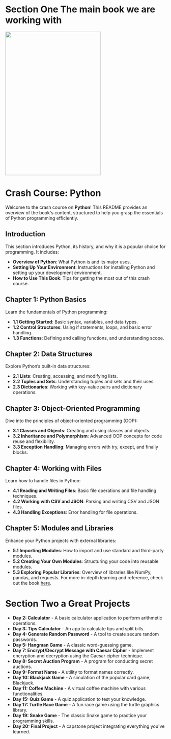 <h1>Section One The main book we are working with</h1>
<img src="https://encrypted-tbn0.gstatic.com/images?q=tbn:ANd9GcQX9_SPWYSde7MuHUlFOXhKy7GEjn-Ta1W3iyVT_YDWKfiuO7IcaTb8BSDnlCG6HUN0bN4&usqp=CAU" width="300" height="450" />


# **Crash Course: Python**

Welcome to the crash course on **Python**! This README provides an overview of the book's content, structured to help you grasp the essentials of Python programming efficiently.

## **Introduction**

This section introduces Python, its history, and why it is a popular choice for programming. It includes:
- **Overview of Python**: What Python is and its major uses.
- **Setting Up Your Environment**: Instructions for installing Python and setting up your development environment.
- **How to Use This Book**: Tips for getting the most out of this crash course.

## **Chapter 1: Python Basics**

Learn the fundamentals of Python programming:
- **1.1 Getting Started**: Basic syntax, variables, and data types.
- **1.2 Control Structures**: Using if statements, loops, and basic error handling.
- **1.3 Functions**: Defining and calling functions, and understanding scope.

## **Chapter 2: Data Structures**

Explore Python’s built-in data structures:
- **2.1 Lists**: Creating, accessing, and modifying lists.
- **2.2 Tuples and Sets**: Understanding tuples and sets and their uses.
- **2.3 Dictionaries**: Working with key-value pairs and dictionary operations.

## **Chapter 3: Object-Oriented Programming**

Dive into the principles of object-oriented programming (OOP):
- **3.1 Classes and Objects**: Creating and using classes and objects.
- **3.2 Inheritance and Polymorphism**: Advanced OOP concepts for code reuse and flexibility.
- **3.3 Exception Handling**: Managing errors with try, except, and finally blocks.

## **Chapter 4: Working with Files**

Learn how to handle files in Python:
- **4.1 Reading and Writing Files**: Basic file operations and file handling techniques.
- **4.2 Working with CSV and JSON**: Parsing and writing CSV and JSON files.
- **4.3 Handling Exceptions**: Error handling for file operations.

## **Chapter 5: Modules and Libraries**

Enhance your Python projects with external libraries:
- **5.1 Importing Modules**: How to import and use standard and third-party modules.
- **5.2 Creating Your Own Modules**: Structuring your code into reusable modules.
- **5.3 Exploring Popular Libraries**: Overview of libraries like NumPy, pandas, and requests.
For more in-depth learning and reference, check out the book [here](https://drive.google.com/file/d/1PQM8tYsdCcAAaiBmx83EYnhbYyLvetF9/view).

<h1>Section Two a Great Projects</h1>

- **Day 2: Calculator** - A basic calculator application to perform arithmetic operations.
- **Day 3: Tips Calculator** - An app to calculate tips and split bills.
- **Day 4: Generate Random Password** - A tool to create secure random passwords.
- **Day 5: Hangman Game** - A classic word-guessing game.
- **Day 7: Encrypt/Decrypt Message with Caesar Cipher** - Implement encryption and decryption using the Caesar cipher technique.
- **Day 8: Secret Auction Program** - A program for conducting secret auctions.
- **Day 9: Format Name** - A utility to format names correctly.
- **Day 10: Blackjack Game** - A simulation of the popular card game, Blackjack.
- **Day 11: Coffee Machine** - A virtual coffee machine with various functionalities.
- **Day 15: Quiz Game** - A quiz application to test your knowledge.
- **Day 17: Turtle Race Game** - A fun race game using the turtle graphics library.
- **Day 19: Snake Game** - The classic Snake game to practice your programming skills.
- **Day 20: Final Project** - A capstone project integrating everything you've learned.



